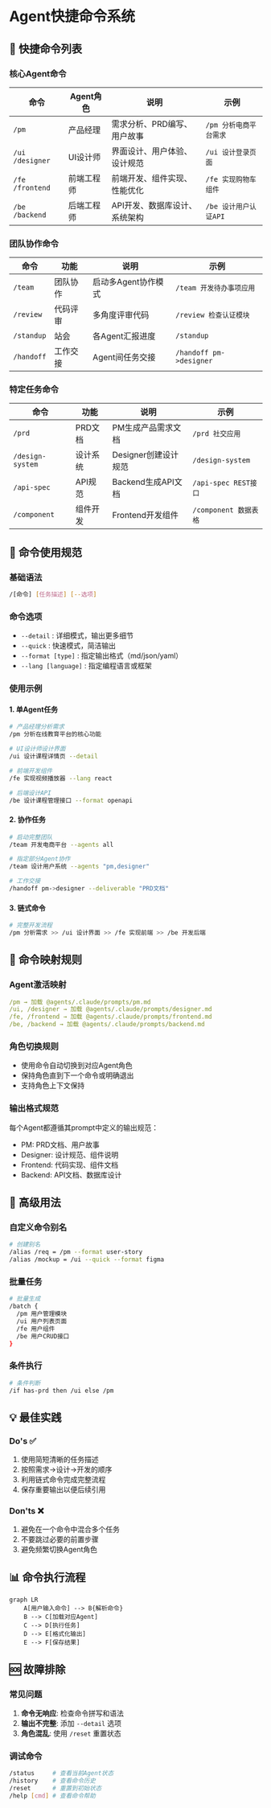 # Agent快捷命令系统

## 🚀 快捷命令列表

### 核心Agent命令
| 命令 | Agent角色 | 说明 | 示例 |
|------|----------|------|------|
| `/pm` | 产品经理 | 需求分析、PRD编写、用户故事 | `/pm 分析电商平台需求` |
| `/ui` `/designer` | UI设计师 | 界面设计、用户体验、设计规范 | `/ui 设计登录页面` |
| `/fe` `/frontend` | 前端工程师 | 前端开发、组件实现、性能优化 | `/fe 实现购物车组件` |
| `/be` `/backend` | 后端工程师 | API开发、数据库设计、系统架构 | `/be 设计用户认证API` |

### 团队协作命令
| 命令 | 功能 | 说明 | 示例 |
|------|------|------|------|
| `/team` | 团队协作 | 启动多Agent协作模式 | `/team 开发待办事项应用` |
| `/review` | 代码评审 | 多角度评审代码 | `/review 检查认证模块` |
| `/standup` | 站会 | 各Agent汇报进度 | `/standup` |
| `/handoff` | 工作交接 | Agent间任务交接 | `/handoff pm->designer` |

### 特定任务命令
| 命令 | 功能 | 说明 | 示例 |
|------|------|------|------|
| `/prd` | PRD文档 | PM生成产品需求文档 | `/prd 社交应用` |
| `/design-system` | 设计系统 | Designer创建设计规范 | `/design-system` |
| `/api-spec` | API规范 | Backend生成API文档 | `/api-spec REST接口` |
| `/component` | 组件开发 | Frontend开发组件 | `/component 数据表格` |

## 📖 命令使用规范

### 基础语法
```bash
/[命令] [任务描述] [--选项]
```

### 命令选项
- `--detail` : 详细模式，输出更多细节
- `--quick` : 快速模式，简洁输出
- `--format [type]` : 指定输出格式（md/json/yaml）
- `--lang [language]` : 指定编程语言或框架

### 使用示例

#### 1. 单Agent任务
```bash
# 产品经理分析需求
/pm 分析在线教育平台的核心功能

# UI设计师设计界面
/ui 设计课程详情页 --detail

# 前端开发组件
/fe 实现视频播放器 --lang react

# 后端设计API
/be 设计课程管理接口 --format openapi
```

#### 2. 协作任务
```bash
# 启动完整团队
/team 开发电商平台 --agents all

# 指定部分Agent协作
/team 设计用户系统 --agents "pm,designer"

# 工作交接
/handoff pm->designer --deliverable "PRD文档"
```

#### 3. 链式命令
```bash
# 完整开发流程
/pm 分析需求 >> /ui 设计界面 >> /fe 实现前端 >> /be 开发后端
```

## 🎯 命令映射规则

### Agent激活映射
```yaml
/pm → 加载 @agents/.claude/prompts/pm.md
/ui, /designer → 加载 @agents/.claude/prompts/designer.md
/fe, /frontend → 加载 @agents/.claude/prompts/frontend.md
/be, /backend → 加载 @agents/.claude/prompts/backend.md
```

### 角色切换规则
- 使用命令自动切换到对应Agent角色
- 保持角色直到下一个命令或明确退出
- 支持角色上下文保持

### 输出格式规范
每个Agent都遵循其prompt中定义的输出规范：
- PM: PRD文档、用户故事
- Designer: 设计规范、组件说明
- Frontend: 代码实现、组件文档
- Backend: API文档、数据库设计

## 🔧 高级用法

### 自定义命令别名
```bash
# 创建别名
/alias /req = /pm --format user-story
/alias /mockup = /ui --quick --format figma
```

### 批量任务
```bash
# 批量生成
/batch {
  /pm 用户管理模块
  /ui 用户列表页面
  /fe 用户组件
  /be 用户CRUD接口
}
```

### 条件执行
```bash
# 条件判断
/if has-prd then /ui else /pm
```

## 💡 最佳实践

### Do's ✅
1. 使用简短清晰的任务描述
2. 按照需求→设计→开发的顺序
3. 利用链式命令完成完整流程
4. 保存重要输出以便后续引用

### Don'ts ❌
1. 避免在一个命令中混合多个任务
2. 不要跳过必要的前置步骤
3. 避免频繁切换Agent角色

## 📊 命令执行流程

```mermaid
graph LR
    A[用户输入命令] --> B{解析命令}
    B --> C[加载对应Agent]
    C --> D[执行任务]
    D --> E[格式化输出]
    E --> F[保存结果]
```

## 🆘 故障排除

### 常见问题
1. **命令无响应**: 检查命令拼写和语法
2. **输出不完整**: 添加 `--detail` 选项
3. **角色混乱**: 使用 `/reset` 重置状态

### 调试命令
```bash
/status     # 查看当前Agent状态
/history    # 查看命令历史
/reset      # 重置到初始状态
/help [cmd] # 查看命令帮助
```